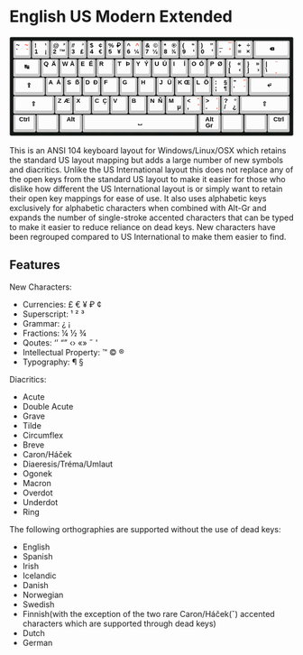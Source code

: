 English US Modern Extended
===================

![Reference Card](reference.png?raw=true)

This is an ANSI 104 keyboard layout for Windows/Linux/OSX which retains the standard US layout mapping but adds a large number of new symbols and diacritics. Unlike the US International layout this does not replace any of the open keys from the standard US layout to make it easier for those who dislike how different the US International layout is or simply want to retain their open key mappings for ease of use. It also uses alphabetic keys exclusively for alphabetic characters when combined with Alt-Gr and expands the number of single-stroke accented characters that can be typed to make it easier to reduce reliance on dead keys. New characters have been regrouped compared to US International to make them easier to find.

Features
-------------

New Characters:

 - Currencies: £ € ¥ ₽ ¢
 - Superscript: ¹ ² ³
 - Grammar: ¿ ¡
 - Fractions: ¼ ½ ¾
 - Qoutes: ‘’ “” ‹› «» ˝ '
 - Intellectual Property: ™ © ®
 - Typography: ¶ §

Diacritics:

 - Acute
 - Double Acute
 - Grave
 - Tilde
 - Circumflex
 - Breve
 - Caron/Háček
 - Diaeresis/Tréma/Umlaut
 - Ogonek
 - Macron
 - Overdot
 - Underdot
 - Ring

The following orthographies are supported without the use of dead keys:

 - English
 - Spanish
 - Irish
 - Icelandic
 - Danish
 - Norwegian
 - Swedish
 - Finnish(with the exception of the two rare Caron/Háček(ˇ) accented characters which are supported through dead keys)
 - Dutch
 - German

